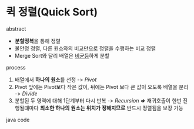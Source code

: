 # 퀵 정렬(Quick Sort)
abstract
  - **분할정복**을 통해 정렬
  - 불안정 정렬, 다른 원소와의 비교만으로 정렬을 수행하는 비교 정렬
  - Merge Sort와 달리 배열은 <u>비균등</u>하게 분할

process
  1. 배열에서 **하나의 원소**를 선정 -> *Pivot*
  2. Pivot 앞에는 Pivot보다 작은 값이, 뒤에는 Pivot 보다 큰 값이 오도록 배열을 분리 -> *Divide*
  3. 분할된 두 영역에 대해 1단계부터 다시 반복 -> *Recursion*
      **_=>_** 재귀호출이 한번 진행될떄마다 **최소한 하나의 원소는 위치가 정해지므로** 반드시 정렬됨을 보장 가능
      
java code
